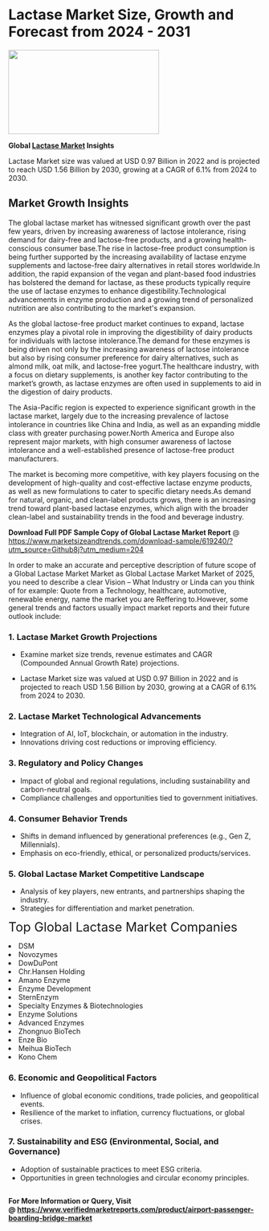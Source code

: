 <H1>Lactase Market Size, Growth and Forecast from 2024 - 2031</H1><img class="aligncenter size-medium wp-image-584254" src="https://thirdeyenews.in/wp-content/uploads/2024/09/Global-Market-Research-300x168.jpeg" alt="" width="300" height="168" /><p><strong>Global&nbsp;<a href="https://www.marketsizeandtrends.com/download-sample/619240/?utm_source=Github8j?utm_medium=204">Lactase Market</a> Insights</strong></p><p>Lactase Market size was valued at USD 0.97 Billion in 2022 and is projected to reach USD 1.56 Billion by 2030, growing at a CAGR of 6.1% from 2024 to 2030.</p><p><h2>Market Growth Insights</h2> <p>The global lactase market has witnessed significant growth over the past few years, driven by increasing awareness of lactose intolerance, rising demand for dairy-free and lactose-free products, and a growing health-conscious consumer base.The rise in lactose-free product consumption is being further supported by the increasing availability of lactase enzyme supplements and lactose-free dairy alternatives in retail stores worldwide.In addition, the rapid expansion of the vegan and plant-based food industries has bolstered the demand for lactase, as these products typically require the use of lactase enzymes to enhance digestibility.Technological advancements in enzyme production and a growing trend of personalized nutrition are also contributing to the market's expansion.</p> <p>As the global lactose-free product market continues to expand, lactase enzymes play a pivotal role in improving the digestibility of dairy products for individuals with lactose intolerance.The demand for these enzymes is being driven not only by the increasing awareness of lactose intolerance but also by rising consumer preference for dairy alternatives, such as almond milk, oat milk, and lactose-free yogurt.The healthcare industry, with a focus on dietary supplements, is another key factor contributing to the market’s growth, as lactase enzymes are often used in supplements to aid in the digestion of dairy products.</p> <p>The Asia-Pacific region is expected to experience significant growth in the lactase market, largely due to the increasing prevalence of lactose intolerance in countries like China and India, as well as an expanding middle class with greater purchasing power.North America and Europe also represent major markets, with high consumer awareness of lactose intolerance and a well-established presence of lactose-free product manufacturers.</p> <p>The market is becoming more competitive, with key players focusing on the development of high-quality and cost-effective lactase enzyme products, as well as new formulations to cater to specific dietary needs.As demand for natural, organic, and clean-label products grows, there is an increasing trend toward plant-based lactase enzymes, which align with the broader clean-label and sustainability trends in the food and beverage industry.</p> <p><span class=""><strong>Download Full PDF Sample Copy of Global Lactase Market Report</strong> @ <a href="https://www.marketsizeandtrends.com/download-sample/619240/?utm_source=Github8j?utm_medium=204" target="_blank">https://www.marketsizeandtrends.com/download-sample/619240/?utm_source=Github8j?utm_medium=204</a></span></p><p>In order to make an accurate and perceptive description of future scope of a Global&nbsp;Lactase Market Market as Global&nbsp;Lactase Market Market of 2025, you need to describe a clear Vision &ndash; What Industry or Linda can you think of for example: Quote from a Technology, healthcare, automotive, renewable energy, name the market you are Reffering to.However, some general trends and factors usually impact market reports and their future outlook include:</p><h3>1.&nbsp;<strong>Lactase Market Growth Projections</strong></h3><ul><li>Examine market size trends, revenue estimates and CAGR (Compounded Annual Growth Rate) projections.</li><li><p>Lactase Market size was valued at USD 0.97 Billion in 2022 and is projected to reach USD 1.56 Billion by 2030, growing at a CAGR of 6.1% from 2024 to 2030.</p></li></ul><h3>2.&nbsp;<strong>Lactase Market Technological Advancements</strong></h3><ul><li>Integration of AI, IoT, blockchain, or automation in the industry.</li><li>Innovations driving cost reductions or improving efficiency.</li></ul><h3>3.&nbsp;<strong>Regulatory and Policy Changes</strong></h3><ul><li>Impact of global and regional regulations, including sustainability and carbon-neutral goals.</li><li>Compliance challenges and opportunities tied to government initiatives.</li></ul><h3>4.&nbsp;<strong>Consumer Behavior Trends</strong></h3><ul><li>Shifts in demand influenced by generational preferences (e.g., Gen Z, Millennials).</li><li>Emphasis on eco-friendly, ethical, or personalized products/services.</li></ul><h3>5.&nbsp;<strong>Global Lactase Market Competitive Landscape</strong></h3><ul><li>Analysis of key players, new entrants, and partnerships shaping the industry.</li><li>Strategies for differentiation and market penetration.</li></ul><p data-pm-slice="1 1 []"><span style="color: inherit; font-family: inherit; font-size: 25px;">Top Global Lactase Market Companies</span></p><div class="" data-test-id=""><p><li>DSM</li><li> Novozymes</li><li> DowDuPont</li><li> Chr.Hansen Holding</li><li> Amano Enzyme</li><li> Enzyme Development</li><li> SternEnzym</li><li> Specialty Enzymes & Biotechnologies</li><li> Enzyme Solutions</li><li> Advanced Enzymes</li><li> Zhongnuo BioTech</li><li> Enze Bio</li><li> Meihua BioTech</li><li> Kono Chem</li></p></div><h3>6.&nbsp;<strong>Economic and Geopolitical Factors</strong></h3><ul><li>Influence of global economic conditions, trade policies, and geopolitical events.</li><li>Resilience of the market to inflation, currency fluctuations, or global crises.</li></ul><h3>7.&nbsp;<strong>Sustainability and ESG (Environmental, Social, and Governance)</strong></h3><ul><li>Adoption of sustainable practices to meet ESG criteria.</li><li>Opportunities in green technologies and circular economy principles.</li></ul><h2><strong style="font-size: 14px;">For More Information or Query, Visit @&nbsp;</strong><a style="background-color: #ffffff; font-size: 14px;" href="https://www.marketsizeandtrends.com/report/lactase-market/" target="_blank">https://www.verifiedmarketreports.com/product/airport-passenger-boarding-bridge-market</a></h2>